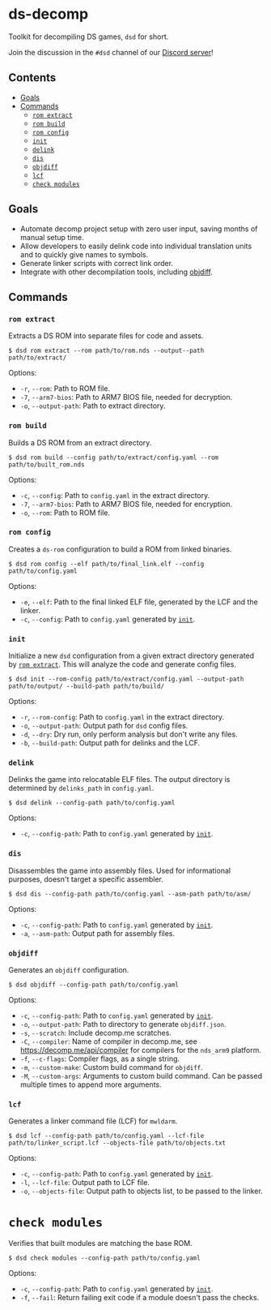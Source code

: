 # ds-decomp
Toolkit for decompiling DS games, `dsd` for short.

Join the discussion in the `#dsd` channel of our [Discord server](https://discord.gg/gwN6M3HQrA)!

## Contents
- [Goals](#goals)
- [Commands](#commands)
    - [`rom extract`](#rom-extract)
    - [`rom build`](#rom-build)
    - [`rom config`](#rom-config)
    - [`init`](#init)
    - [`delink`](#delink)
    - [`dis`](#dis)
    - [`objdiff`](#objdiff)
    - [`lcf`](#lcf)
    - [`check modules`](#check-modules)

## Goals
- Automate decomp project setup with zero user input, saving months of manual setup time.
- Allow developers to easily delink code into individual translation units and to quickly give names to symbols.
- Generate linker scripts with correct link order.
- Integrate with other decompilation tools, including [objdiff](https://github.com/encounter/objdiff).

## Commands

### `rom extract`

Extracts a DS ROM into separate files for code and assets.

```shell
$ dsd rom extract --rom path/to/rom.nds --output--path path/to/extract/
```

Options:
- `-r`, `--rom`: Path to ROM file.
- `-7`, `--arm7-bios`: Path to ARM7 BIOS file, needed for decryption.
- `-o`, `--output-path`: Path to extract directory.

### `rom build`

Builds a DS ROM from an extract directory.

```shell
$ dsd rom build --config path/to/extract/config.yaml --rom path/to/built_rom.nds
```

Options:
- `-c`, `--config`: Path to `config.yaml` in the extract directory.
- `-7`, `--arm7-bios`: Path to ARM7 BIOS file, needed for encryption.
- `-o`, `--rom`: Path to ROM file.

### `rom config`

Creates a `ds-rom` configuration to build a ROM from linked binaries.

```shell
$ dsd rom config --elf path/to/final_link.elf --config path/to/config.yaml
```

Options:
- `-e`, `--elf`: Path to the final linked ELF file, generated by the LCF and the linker.
- `-c`, `--config`: Path to `config.yaml` generated by [`init`](#init).

### `init`

Initialize a new `dsd` configuration from a given extract directory generated by [`rom extract`](#rom-extract). This will analyze the code and generate config files.

```shell
$ dsd init --rom-config path/to/extract/config.yaml --output-path path/to/output/ --build-path path/to/build/
```

Options:
- `-r`, `--rom-config`: Path to `config.yaml` in the extract directory.
- `-o`, `--output-path`: Output path for `dsd` config files.
- `-d`, `--dry`: Dry run, only perform analysis but don't write any files.
- `-b`, `--build-path`: Output path for delinks and the LCF.

### `delink`

Delinks the game into relocatable ELF files. The output directory is determined by `delinks_path` in `config.yaml`.

```shell
$ dsd delink --config-path path/to/config.yaml
```

Options:
- `-c`, `--config-path`: Path to `config.yaml` generated by [`init`](#init).

### `dis`

Disassembles the game into assembly files. Used for informational purposes, doesn't target a specific assembler.

```shell
$ dsd dis --config-path path/to/config.yaml --asm-path path/to/asm/
```

Options:
- `-c`, `--config-path`: Path to `config.yaml` generated by [`init`](#init).
- `-a`, `--asm-path`: Output path for assembly files.

### `objdiff`

Generates an `objdiff` configuration.

```shell
$ dsd objdiff --config-path path/to/config.yaml
```

Options:
- `-c`, `--config-path`: Path to `config.yaml` generated by [`init`](#init).
- `-o`, `--output-path`: Path to directory to generate `objdiff.json`.
- `-s`, `--scratch`: Include decomp.me scratches.
- `-C`, `--compiler`: Name of compiler in decomp.me, see https://decomp.me/api/compiler for compilers for the `nds_arm9` platform.
- `-f`, `--c-flags`: Compiler flags, as a single string.
- `-m`, `--custom-make`: Custom build command for `objdiff`.
- `-M`, `--custom-args`: Arguments to custom build command. Can be passed multiple times to append more arguments.

### `lcf`

Generates a linker command file (LCF) for `mwldarm`.

```shell
$ dsd lcf --config-path path/to/config.yaml --lcf-file path/to/linker_script.lcf --objects-file path/to/objects.txt
```

Options:
- `-c`, `--config-path`: Path to `config.yaml` generated by [`init`](#init).
- `-l`, `--lcf-file`: Output path to LCF file.
- `-o`, `--objects-file`: Output path to objects list, to be passed to the linker.

# `check modules`

Verifies that built modules are matching the base ROM.

```shell
$ dsd check modules --config-path path/to/config.yaml
```

Options:
- `-c`, `--config-path`: Path to `config.yaml` generated by [`init`](#init).
- `-f`, `--fail`: Return failing exit code if a module doesn't pass the checks.

